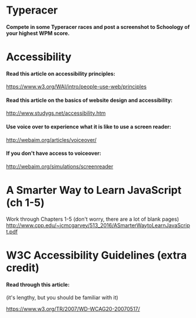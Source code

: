 # Typeracer

#### Compete in some Typeracer races and post a screenshot to Schoology of your highest WPM score.

# Accessibility

#### Read this article on accessibility principles:

https://www.w3.org/WAI/intro/people-use-web/principles

#### Read this article on the basics of website design and accessibility:

http://www.studygs.net/accessibility.htm

#### Use voice over to experience what it is like to use a screen reader:

http://webaim.org/articles/voiceover/

#### If you don't have access to voiceover:

http://webaim.org/simulations/screenreader


# A Smarter Way to Learn JavaScript (ch 1-5)
Work through Chapters 1-5 (don't worry, there are a lot of blank pages) http://www.cpp.edu/~jcmcgarvey/513_2016/ASmarterWaytoLearnJavaScript.pdf


# W3C Accessibility Guidelines (extra credit)

#### Read through this article:

(it's lengthy, but you should be familiar with it)

https://www.w3.org/TR/2007/WD-WCAG20-20070517/
